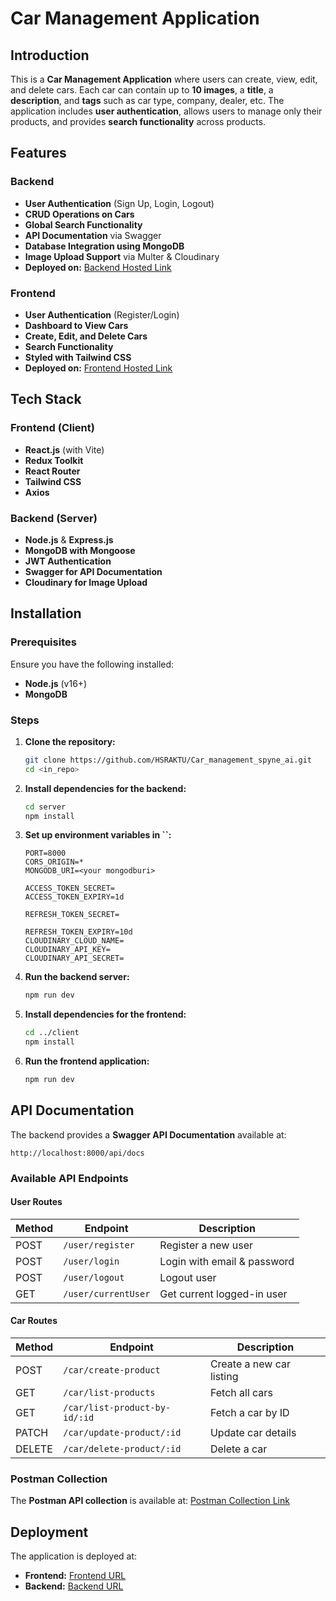 # Car Management Application

## Introduction

This is a **Car Management Application** where users can create, view, edit, and delete cars. Each car can contain up to **10 images**, a **title**, a **description**, and **tags** such as car type, company, dealer, etc. The application includes **user authentication**, allows users to manage only their products, and provides **search functionality** across products.

## Features

### Backend

- **User Authentication** (Sign Up, Login, Logout)
- **CRUD Operations on Cars**
- **Global Search Functionality**
- **API Documentation** via Swagger
- **Database Integration using MongoDB**
- **Image Upload Support** via Multer & Cloudinary
- **Deployed on:** [Backend Hosted Link](https://car-management-spyne-ai.vercel.app/)

### Frontend

- **User Authentication** (Register/Login)
- **Dashboard to View Cars**
- **Create, Edit, and Delete Cars**
- **Search Functionality**
- **Styled with Tailwind CSS**
- **Deployed on:** [Frontend Hosted Link](https://carhub-spyneai.vercel.app/)

## Tech Stack

### Frontend (Client)

- **React.js** (with Vite)
- **Redux Toolkit**
- **React Router**
- **Tailwind CSS**
- **Axios**

### Backend (Server)

- **Node.js** & **Express.js**
- **MongoDB with Mongoose**
- **JWT Authentication**
- **Swagger for API Documentation**
- **Cloudinary for Image Upload**

## Installation

### Prerequisites

Ensure you have the following installed:

- **Node.js** (v16+)
- **MongoDB**

### Steps

1. **Clone the repository:**

   ```sh
   git clone https://github.com/HSRAKTU/Car_management_spyne_ai.git
   cd <in_repo>
   ```

2. **Install dependencies for the backend:**

   ```sh
   cd server
   npm install
   ```

3. **Set up environment variables in **``**:**

   ```env
   PORT=8000
   CORS_ORIGIN=*
   MONGODB_URI=<your mongodburi>
   
   ACCESS_TOKEN_SECRET=
   ACCESS_TOKEN_EXPIRY=1d
   
   REFRESH_TOKEN_SECRET=
   
   REFRESH_TOKEN_EXPIRY=10d
   CLOUDINARY_CLOUD_NAME=
   CLOUDINARY_API_KEY=
   CLOUDINARY_API_SECRET=
   ```

4. **Run the backend server:**

   ```sh
   npm run dev
   ```

5. **Install dependencies for the frontend:**

   ```sh
   cd ../client
   npm install
   ```

6. **Run the frontend application:**

   ```sh
   npm run dev
   ```

## API Documentation

The backend provides a **Swagger API Documentation** available at:

```
http://localhost:8000/api/docs
```

### Available API Endpoints

#### User Routes

| Method | Endpoint            | Description                 |
| ------ | ------------------- | --------------------------- |
| POST   | `/user/register`    | Register a new user         |
| POST   | `/user/login`       | Login with email & password |
| POST   | `/user/logout`      | Logout user                 |
| GET    | `/user/currentUser` | Get current logged-in user  |

#### Car Routes

| Method | Endpoint                      | Description              |
| ------ | ----------------------------- | ------------------------ |
| POST   | `/car/create-product`         | Create a new car listing |
| GET    | `/car/list-products`          | Fetch all cars           |
| GET    | `/car/list-product-by-id/:id` | Fetch a car by ID        |
| PATCH  | `/car/update-product/:id`     | Update car details       |
| DELETE | `/car/delete-product/:id`     | Delete a car             |

### Postman Collection

The **Postman API collection** is available at: [Postman Collection Link](https://www.postman.com/myworkspaceatpostman/workspace/car-management-assignment/collection/32695735-13c87926-d8d3-48ec-894d-3c031485549d?action=share\&source=collection_link\&creator=32695735)

## Deployment

The application is deployed at:

- **Frontend:** [Frontend URL](https://carhub-spyneai.vercel.app/)
- **Backend:** [Backend URL](https://car-management-spyne-ai.vercel.app/)


